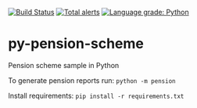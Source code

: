 [![Build Status](https://travis-ci.org/stringbasic/py-pension-scheme.svg?branch=master)](https://travis-ci.org/stringbasic/py-pension-scheme)
[![Total alerts](https://img.shields.io/lgtm/alerts/g/stringbasic/py-pension-scheme.svg?logo=lgtm&logoWidth=18)](https://lgtm.com/projects/g/stringbasic/py-pension-scheme/alerts/)
[![Language grade: Python](https://img.shields.io/lgtm/grade/python/g/stringbasic/py-pension-scheme.svg?logo=lgtm&logoWidth=18)](https://lgtm.com/projects/g/stringbasic/py-pension-scheme/context:python)

# py-pension-scheme
Pension scheme sample in Python

To generate pension reports run:
`python -m pension`

Install requirements:
`pip install -r requirements.txt`
